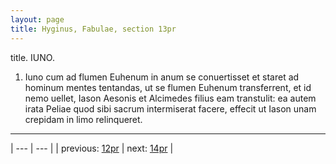 ```yaml
---
layout: page
title: Hyginus, Fabulae, section 13pr
---
```


title. IUNO.



1. Iuno cum ad flumen Euhenum in anum se conuertisset et staret ad hominum mentes tentandas, ut se flumen Euhenum transferrent, et id nemo uellet, Iason Aesonis et Alcimedes filius eam transtulit: ea autem irata Peliae quod sibi sacrum intermiserat facere, effecit ut Iason unam crepidam in limo relinqueret.



---

| --- | --- |
| previous: [12pr](../12pr/) | next: [14pr](../14pr/) |